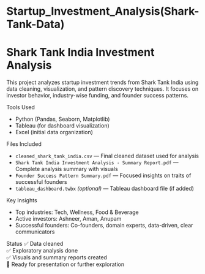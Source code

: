 # Startup_Investment_Analysis(Shark-Tank-Data)
# Shark Tank India Investment Analysis

This project analyzes startup investment trends from Shark Tank India using data cleaning, visualization, and pattern discovery techniques. It focuses on investor behavior, industry-wise funding, and founder success patterns.

Tools Used
- Python (Pandas, Seaborn, Matplotlib)
- Tableau (for dashboard visualization)
- Excel (initial data organization)

Files Included
- `cleaned_shark_tank_india.csv` — Final cleaned dataset used for analysis
- `Shark Tank India Investment Analysis - Summary Report.pdf` — Complete analysis summary with visuals
- `Founder Success Pattern Summary.pdf` — Focused insights on traits of successful founders
- `tableau_dashboard.twbx` *(optional)* — Tableau dashboard file (if added)

Key Insights
- Top industries: Tech, Wellness, Food & Beverage
- Active investors: Ashneer, Aman, Anupam
- Successful founders: Co-founders, domain experts, data-driven, clear communicators

Status
✅ Data cleaned  
✅ Exploratory analysis done  
✅ Visuals and summary reports created  
🚀 Ready for presentation or further exploration
